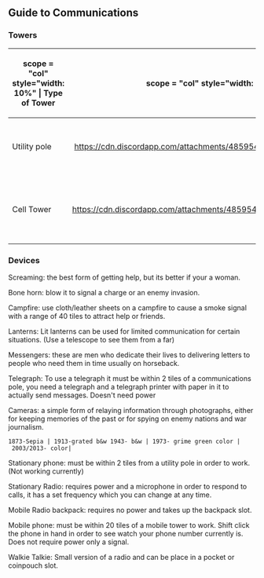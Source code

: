 ## Guide to Communications
### Towers

<table>
<thead>
<tr class="header">
<th><p>scope = "col" style="width: 10%" | Type of Tower</p></th>
<th><p>scope = "col" style="width: 2%" class="sortable" | Image</p></th>
<th><p>scope = "col" style="width: 10%" class="sortable" | Description</p></th>
</tr>
</thead>
<tbody>
<tr class="odd">
<td><p>Utility pole</p></td>
<td><center>
<p><a href="https://cdn.discordapp.com/attachments/485954244437082112/638478244143693844/ea.png">https://cdn.discordapp.com/attachments/485954244437082112/638478244143693844/ea.png</a></p>
<center></td>
<td><p>must be within <strong>2</strong> tiles of another tower to work, can't be diagonal</p></td>
</tr>
<tr class="even">
<td><p>Cell Tower</p></td>
<td><center>
<p><a href="https://cdn.discordapp.com/attachments/485954244437082112/638478249227321354/eas.png">https://cdn.discordapp.com/attachments/485954244437082112/638478249227321354/eas.png</a></p>
<center></td>
<td><p>Must be within <strong>30</strong> tiles of another tower to work. needs power</p></td>
</tr>
</tbody>
</table>

### Devices

Screaming: the best form of getting help, but its better if your a
woman.

Bone horn: blow it to signal a charge or an enemy invasion.

Campfire: use cloth/leather sheets on a campfire to cause a smoke signal
with a range of 40 tiles to attract help or friends.

Lanterns: Lit lanterns can be used for limited communication for certain
situations. (Use a telescope to see them from a far)

Messengers: these are men who dedicate their lives to delivering letters
to people who need them in time usually on horseback.

Telegraph: To use a telegraph it must be within 2 tiles of a
communications pole, you need a telegraph and a telegraph printer with
paper in it to actually send messages. Doesn't need power

Cameras: a simple form of relaying information through photographs,
either for keeping memories of the past or for spying on enemy nations
and war journalism.

`1873-Sepia | 1913-grated b&w 1943- b&w | 1973- grime green color | 2003/2013- color|`

Stationary phone: must be within 2 tiles from a utility pole in order to
work. (Not working currently)

Stationary Radio: requires power and a microphone in order to respond to
calls, it has a set frequency which you can change at any time.

Mobile Radio backpack: requires no power and takes up the backpack slot.

Mobile phone: must be within 20 tiles of a mobile tower to work. Shift
click the phone in hand in order to see watch your phone number
currently is. Does not require power only a signal.

Walkie Talkie: Small version of a radio and can be place in a pocket or
coinpouch slot.